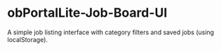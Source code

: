 # obPortalLite-Job-Board-UI
A simple job listing interface with category filters and saved jobs (using localStorage).
